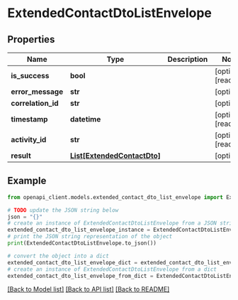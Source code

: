 # ExtendedContactDtoListEnvelope


## Properties

Name | Type | Description | Notes
------------ | ------------- | ------------- | -------------
**is_success** | **bool** |  | [optional] [readonly] 
**error_message** | **str** |  | [optional] 
**correlation_id** | **str** |  | [optional] 
**timestamp** | **datetime** |  | [optional] [readonly] 
**activity_id** | **str** |  | [optional] [readonly] 
**result** | [**List[ExtendedContactDto]**](ExtendedContactDto.md) |  | [optional] 

## Example

```python
from openapi_client.models.extended_contact_dto_list_envelope import ExtendedContactDtoListEnvelope

# TODO update the JSON string below
json = "{}"
# create an instance of ExtendedContactDtoListEnvelope from a JSON string
extended_contact_dto_list_envelope_instance = ExtendedContactDtoListEnvelope.from_json(json)
# print the JSON string representation of the object
print(ExtendedContactDtoListEnvelope.to_json())

# convert the object into a dict
extended_contact_dto_list_envelope_dict = extended_contact_dto_list_envelope_instance.to_dict()
# create an instance of ExtendedContactDtoListEnvelope from a dict
extended_contact_dto_list_envelope_from_dict = ExtendedContactDtoListEnvelope.from_dict(extended_contact_dto_list_envelope_dict)
```
[[Back to Model list]](../README.md#documentation-for-models) [[Back to API list]](../README.md#documentation-for-api-endpoints) [[Back to README]](../README.md)


